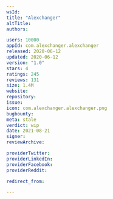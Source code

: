 ```yaml
---
wsId: 
title: "Alexchanger"
altTitle: 
authors:

users: 10000
appId: com.alexchanger.alexchanger
released: 2020-06-12
updated: 2020-06-12
version: "1.0"
stars: 4
ratings: 245
reviews: 131
size: 1.4M
website: 
repository: 
issue: 
icon: com.alexchanger.alexchanger.png
bugbounty: 
meta: stale
verdict: wip
date: 2021-08-21
signer: 
reviewArchive:

providerTwitter: 
providerLinkedIn: 
providerFacebook: 
providerReddit: 

redirect_from:

---
```


